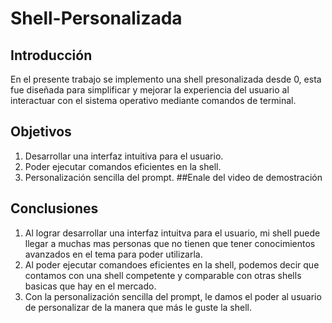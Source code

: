 # Shell-Personalizada
## Introducción
En el presente trabajo se implemento una shell presonalizada desde 0, esta fue diseñada para simplificar y mejorar la experiencia del usuario al interactuar con el sistema operativo mediante comandos de terminal.
## Objetivos
1. Desarrollar una interfaz intuitiva para el usuario.
2. Poder ejecutar comandos eficientes en la shell.
3. Personalización sencilla del prompt.
##Enale del video de demostración

## Conclusiones
1. Al lograr desarrollar una interfaz intuitva para el usuario, mi shell puede llegar a muchas mas personas que no tienen que tener conocimientos avanzados en el tema para poder utilizarla.
2. Al poder ejecutar comandoes eficientes en la shell, podemos decir que contamos con una shell competente y comparable con otras shells basicas que hay en el mercado.
3. Con la personalización sencilla del prompt, le damos el poder al usuario de personalizar de la manera que más le guste la shell.
